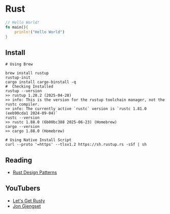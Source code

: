 # Rust


```rust
// Hello World!
fn main(){
	prinln!("Hello World")
}
```

## Install

```shell
# Using Brew

brew install rustup
rustup-init
cargo install cargo-binstall -q
#  Checking Installed
rustup --version
>> rustup 1.28.2 (2025-04-28)
>> info: This is the version for the rustup toolchain manager, not the rustc compiler.
>> info: The currently active `rustc` version is `rustc 1.81.0 (eeb90cda1 2024-09-04)`
rustc --version
>> rustc 1.88.0 (6b00bc388 2025-06-23) (Homebrew)
cargo --version
>> cargo 1.88.0 (Homebrew)
```

```shell
# Using Native Install Script
curl --proto '=https' --tlsv1.2 https://sh.rustup.rs -sSf | sh
```


## Reading

- [Rust Design Patterns](https://rust-unofficial.github.io/patterns/rust-design-patterns.pdf)

## YouTubers

- [Let's Get Rusty](https://www.youtube.com/@letsgetrusty)
- [Jon Gjengset](https://www.youtube.com/@jonhoo)
